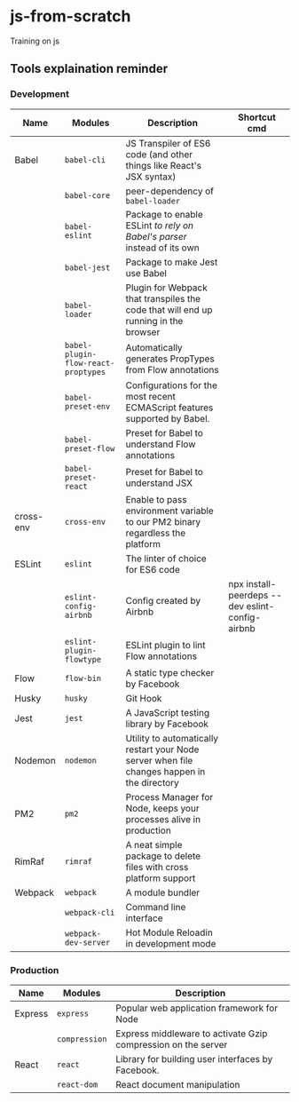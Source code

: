 # js-from-scratch
Training on js

## Tools explaination reminder

### Development

|Name|Modules|Description|Shortcut cmd
|---|---|---|---
|Babel|`babel-cli`|JS Transpiler of ES6 code (and other things like React's JSX syntax)
|     |`babel-core`|peer-dependency of `babel-loader`
|     |`babel-eslint`|Package to enable ESLint *to rely on Babel's parser* instead of its own
|     |`babel-jest`|Package to make Jest use Babel
|     |`babel-loader`|Plugin for Webpack that transpiles the code that will end up running in the browser
|     |`babel-plugin-flow-react-proptypes`|Automatically generates PropTypes from Flow annotations
|     |`babel-preset-env`|Configurations for the most recent ECMAScript features supported by Babel.
|     |`babel-preset-flow`|Preset for Babel to understand Flow annotations
|     |`babel-preset-react`|Preset for Babel to understand JSX
|cross-env|`cross-env`|Enable to pass environment variable to our PM2 binary regardless the platform
|ESLint|`eslint`|The linter of choice for ES6 code
|      |`eslint-config-airbnb`|Config created by Airbnb|npx install-peerdeps --dev eslint-config-airbnb
|      |`eslint-plugin-flowtype`|ESLint plugin to lint Flow annotations
|Flow|`flow-bin`|A static type checker by Facebook
|Husky|`husky`|Git Hook
|Jest|`jest`|A JavaScript testing library by Facebook
|Nodemon|`nodemon`|Utility to automatically restart your Node server when file changes happen in the directory
|PM2|`pm2`|Process Manager for Node, keeps your processes alive in production
|RimRaf|`rimraf`|A neat simple package to delete files with cross platform support
|Webpack|`webpack`|A module bundler
|       |`webpack-cli`|Command line interface
|       |`webpack-dev-server`|Hot Module Reloadin in development mode

### Production

|Name|Modules|Description
|---|---|---
|Express|`express`|Popular web application framework for Node
|       |`compression`|Express middleware to activate Gzip compression on the server
|React|`react`|Library for building user interfaces by Facebook.
|     |`react-dom`|React document manipulation
